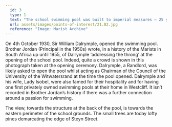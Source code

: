 ```yaml
---
  id: 3
  type: 1
  text: "The school swimming pool was built to imperial measures – 25 yards in length and 15 yards wide - and opened in 1930."
  url: assets/images/points-of-interest/21.02.jpg
  reference: "Image: Marist Archive"
---
```

On 4th October 1930, Sir William Dalrymple, opened the swimming pool. Brother Jordan (Principal in the 1950s) wrote, in a history of the Marists in South Africa up until 1955, of Dalrymple ‘addressing the throng’ at the opening of the school pool. Indeed, quite a crowd is shown in this photograph taken at the opening ceremony. Dalrymple, a Randlord, was likely asked to open the pool whilst acting as Chairman of the Council of the University of the Witwatersrand at the time the pool opened. Dalrymple and his wife, Lady Isobel, were also famed for their hospitality and for having one first privately owned swimming pools at their home in Westcliff. It isn’t recorded in Brother Jordan’s history if there was a further connection around a passion for swimming.

The view, towards the structure at the back of the pool, is towards the eastern perimeter of the school grounds. The small trees are today lofty pines demarcating the edge of Steyn Street.
        